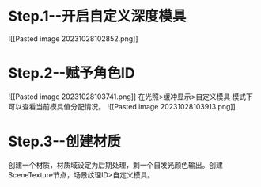 # Step.1--开启自定义深度模具
![[Pasted image 20231028102852.png]]
# Step.2--赋予角色ID
![[Pasted image 20231028103741.png]]
在光照>缓冲显示>自定义模具 模式下可以查看当前模具值分配情况。
![[Pasted image 20231028103913.png]]
# Step.3--创建材质
创建一个材质，材质域设定为后期处理，剩一个自发光颜色输出。创建SceneTexture节点，场景纹理ID>自定义模具。